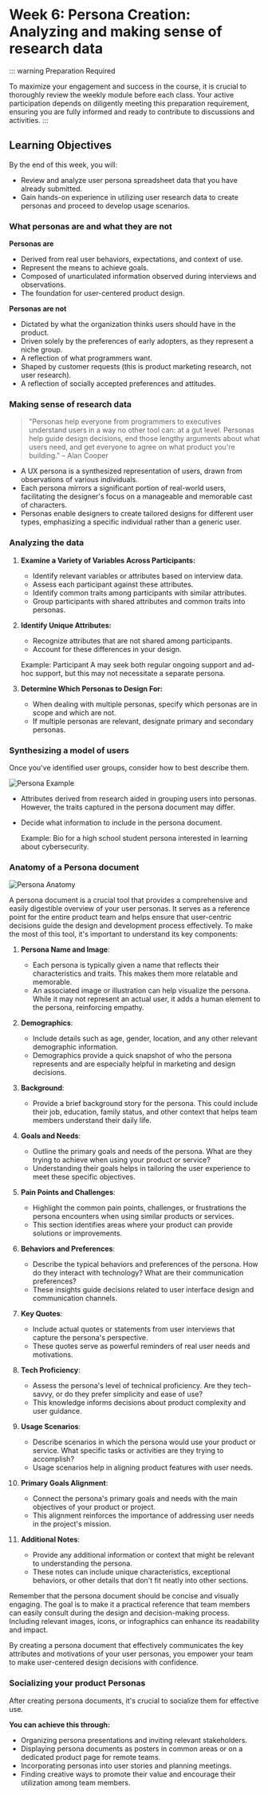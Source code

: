 # Week 6: Persona Creation: Analyzing and making sense of research data

::: warning Preparation Required

To maximize your engagement and success in the course, it is crucial to thoroughly review the weekly module before each class. Your active participation depends on diligently meeting this preparation requirement, ensuring you are fully informed and ready to contribute to discussions and activities.
:::

## Learning Objectives

By the end of this week, you will:

- Review and analyze user persona spreadsheet data that you have already submitted.
- Gain hands-on experience in utilizing user research data to create personas and proceed to develop usage scenarios.

<!--## Slides

[MAD9034 6-1 How to Create Personas](https://drive.google.com/file/d/1hGO_149FtIu6YldHVhzMhQviyq42YTOx/view?usp=sharing)

[MAD9034 6-2 Persona Working Session](https://drive.google.com/file/d/1JjUezwe6SboRodR8C_pCDY2V10T6lN9S/view?usp=sharing)-->


### What personas are and what they are not

**Personas are**

- Derived from real user behaviors, expectations, and context of use.
- Represent the means to achieve goals.
- Composed of unarticulated information observed during interviews and observations.
- The foundation for user-centered product design.

**Personas are not**

- Dictated by what the organization thinks users should have in the product.
- Driven solely by the preferences of early adopters, as they represent a niche group.
- A reflection of what programmers want.
- Shaped by customer requests (this is product marketing research, not user research).
- A reflection of socially accepted preferences and attitudes.

### Making sense of research data

> "Personas help everyone from programmers to executives understand users in a way no other tool can: at a gut level. Personas help guide design decisions, end those lengthy arguments about what users need, and get everyone to agree on what product you're building." – Alan Cooper

- A UX persona is a synthesized representation of users, drawn from observations of various individuals.
- Each persona mirrors a significant portion of real-world users, facilitating the designer's focus on a manageable and memorable cast of characters.
- Personas enable designers to create tailored designs for different user types, emphasizing a specific individual rather than a generic user.

### Analyzing the data

1. **Examine a Variety of Variables Across Participants:**

   - Identify relevant variables or attributes based on interview data.
   - Assess each participant against these attributes.
   - Identify common traits among participants with similar attributes.
   - Group participants with shared attributes and common traits into personas.

2. **Identify Unique Attributes:**

   - Recognize attributes that are not shared among participants.
   - Account for these differences in your design.

   Example: Participant A may seek both regular ongoing support and ad-hoc support, but this may not necessitate a separate persona.

3. **Determine Which Personas to Design For:**

   - When dealing with multiple personas, specify which personas are in scope and which are not.
   - If multiple personas are relevant, designate primary and secondary personas.

### Synthesizing a model of users

Once you've identified user groups, consider how to best describe them.

![Persona Example](./persona.png)

- Attributes derived from research aided in grouping users into personas. However, the traits captured in the persona document may differ.
- Decide what information to include in the persona document.

  Example: Bio for a high school student persona interested in learning about cybersecurity.

### Anatomy of a Persona document

![Persona Anatomy](./persona-anatomy.png)

A persona document is a crucial tool that provides a comprehensive and easily digestible overview of your user personas. It serves as a reference point for the entire product team and helps ensure that user-centric decisions guide the design and development process effectively. To make the most of this tool, it's important to understand its key components:

1. **Persona Name and Image**:

   - Each persona is typically given a name that reflects their characteristics and traits. This makes them more relatable and memorable.
   - An associated image or illustration can help visualize the persona. While it may not represent an actual user, it adds a human element to the persona, reinforcing empathy.

2. **Demographics**:

   - Include details such as age, gender, location, and any other relevant demographic information.
   - Demographics provide a quick snapshot of who the persona represents and are especially helpful in marketing and design decisions.

3. **Background**:

   - Provide a brief background story for the persona. This could include their job, education, family status, and other context that helps team members understand their daily life.

4. **Goals and Needs**:

   - Outline the primary goals and needs of the persona. What are they trying to achieve when using your product or service?
   - Understanding their goals helps in tailoring the user experience to meet these specific objectives.

5. **Pain Points and Challenges**:

   - Highlight the common pain points, challenges, or frustrations the persona encounters when using similar products or services.
   - This section identifies areas where your product can provide solutions or improvements.

6. **Behaviors and Preferences**:

   - Describe the typical behaviors and preferences of the persona. How do they interact with technology? What are their communication preferences?
   - These insights guide decisions related to user interface design and communication channels.

7. **Key Quotes**:

   - Include actual quotes or statements from user interviews that capture the persona's perspective.
   - These quotes serve as powerful reminders of real user needs and motivations.

8. **Tech Proficiency**:

   - Assess the persona's level of technical proficiency. Are they tech-savvy, or do they prefer simplicity and ease of use?
   - This knowledge informs decisions about product complexity and user guidance.

9. **Usage Scenarios**:

   - Describe scenarios in which the persona would use your product or service. What specific tasks or activities are they trying to accomplish?
   - Usage scenarios help in aligning product features with user needs.

10. **Primary Goals Alignment**:

    - Connect the persona's primary goals and needs with the main objectives of your product or project.
    - This alignment reinforces the importance of addressing user needs in the project's mission.

11. **Additional Notes**:
    - Provide any additional information or context that might be relevant to understanding the persona.
    - These notes can include unique characteristics, exceptional behaviors, or other details that don't fit neatly into other sections.

Remember that the persona document should be concise and visually engaging. The goal is to make it a practical reference that team members can easily consult during the design and decision-making process. Including relevant images, icons, or infographics can enhance its readability and impact.

By creating a persona document that effectively communicates the key attributes and motivations of your user personas, you empower your team to make user-centered design decisions with confidence.

### Socializing your product Personas

After creating persona documents, it's crucial to socialize them for effective use.

**You can achieve this through:**

- Organizing persona presentations and inviting relevant stakeholders.
- Displaying persona documents as posters in common areas or on a dedicated product page for remote teams.
- Incorporating personas into user stories and planning meetings.
- Finding creative ways to promote their value and encourage their utilization among team members.
